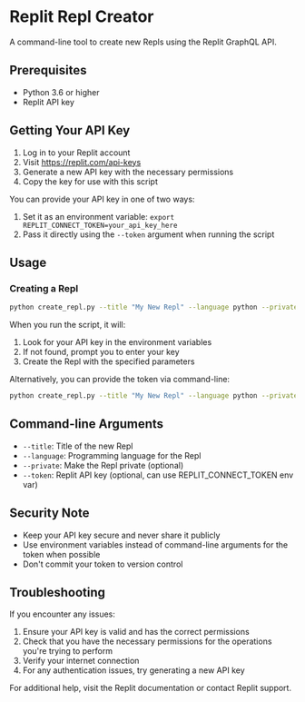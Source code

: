 # Replit Repl Creator

A command-line tool to create new Repls using the Replit GraphQL API.

## Prerequisites

- Python 3.6 or higher
- Replit API key

## Getting Your API Key

1. Log in to your Replit account
2. Visit https://replit.com/api-keys
3. Generate a new API key with the necessary permissions
4. Copy the key for use with this script

You can provide your API key in one of two ways:
1. Set it as an environment variable: `export REPLIT_CONNECT_TOKEN=your_api_key_here`
2. Pass it directly using the `--token` argument when running the script

## Usage

### Creating a Repl

```bash
python create_repl.py --title "My New Repl" --language python --private
```

When you run the script, it will:
1. Look for your API key in the environment variables
2. If not found, prompt you to enter your key
3. Create the Repl with the specified parameters

Alternatively, you can provide the token via command-line:
```bash
python create_repl.py --title "My New Repl" --language python --private --token "your_api_key"
```

## Command-line Arguments

- `--title`: Title of the new Repl
- `--language`: Programming language for the Repl
- `--private`: Make the Repl private (optional)
- `--token`: Replit API key (optional, can use REPLIT_CONNECT_TOKEN env var)

## Security Note

- Keep your API key secure and never share it publicly
- Use environment variables instead of command-line arguments for the token when possible
- Don't commit your token to version control

## Troubleshooting

If you encounter any issues:

1. Ensure your API key is valid and has the correct permissions
2. Check that you have the necessary permissions for the operations you're trying to perform
3. Verify your internet connection
4. For any authentication issues, try generating a new API key

For additional help, visit the Replit documentation or contact Replit support.